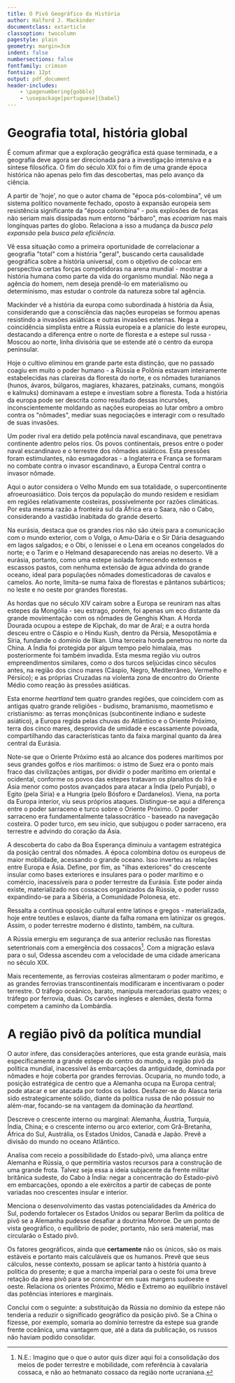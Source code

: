 ```yaml
---
title: O Pivô Geográfico da História
author: Halford J. Mackinder
documentclass: extarticle
classoption: twocolumn
pagestyle: plain
geometry: margin=3cm
indent: false
numbersections: false
fontfamily: crimson
fontsize: 12pt
output: pdf_document
header-includes:
	- \pagenumbering{gobble}
	- \usepackage[portuguese]{babel}
---
```

# Geografia total, história global

É comum afirmar que a exploração geográfica está quase terminada, e a geografia deve agora ser direcionada para a investigação intensiva e a síntese filosófica. O fim do século XIX foi o fim de uma grande época histórica não apenas pelo fim das descobertas, mas pelo avanço da ciência.

A partir de 'hoje', no que o autor chama de "época pós-colombina", vê um sistema político novamente fechado, oposto à expansão europeia sem resistência significante da "época colombina" - pois explosões de forças não seriam mais dissipadas num entorno "bárbaro", mas *ecoariam* nas mais longínquas partes do globo. Relaciona a isso a mudança da *busca pela expansão* pela *busca pela eficiência*.

Vê essa situação como a primeira oportunidade de correlacionar a geografia "total" com a história "geral", buscando certa causalidade geográfica sobre a história universal, com o objetivo de colocar em perspectiva certas forças competidoras na arena mundial - mostrar a história humana como parte da vida do organismo mundial. Não nega a agência do homem, nem deseja prendê-lo em materialismo ou determinismo, mas estudar o controle da natureza sobre tal agência.

Mackinder vê a história da europa como subordinada à história da Ásia, considerando que a consciência das nações europeias se formou apenas resistindo a invasões asiáticas e outras invasões externas. Nega a coincidência simplista entre a Rússia europeia e a planície do leste europeu, destacando a diferença entre o norte de floresta e a estepe sul russa - Moscou ao norte, linha divisória que se estende até o centro da europa peninsular.

Hoje o cultivo eliminou em grande parte esta distinção, que no passado coagiu em muito o poder humano - a Rússia e Polônia estavam inteiramente estabelecidas nas clareiras da floresta do norte, e os nômades turanianos (hunos, ávaros, búlgaros, magiares, khazares, patzinaks, cumans, mongóis e kalmuks) dominavam a estepe e investiam sobre a floresta. Toda a história da europa pode ser descrita como resultado dessas incursões, inconscientemente moldando as nações europeias ao lutar ombro a ombro contra os "nômades", mediar suas negociações e interagir com o resultado de suas invasões.

Um poder rival era detido pela potência naval escandinava, que penetrava continente adentro pelos rios. Os povos continentais, presos entre o poder naval escandinavo e o terrestre dos nômades asiáticos. Esta pressões foram estimulantes, não esmagadoras - a Inglaterra e França se formaram no combate contra o invasor escandinavo, a Europa Central contra o invasor nômade.

Aqui o autor considera o Velho Mundo em sua totalidade, o supercontinente afroeuroasiático. Dois terços da população do mundo residem e residiam em regiões relativamente costeiras, possivelmente por razões climáticas. Por esta mesma razão a fronteira sul da África era o Saara, não o Cabo, considerando a vastidão inabitada do grande deserto.

Na eurásia, destaca que os grandes rios não são úteis para a comunicação com o mundo exterior, com o Volga, o Amu-Dária e o Sir Dária desaguando em lagos salgados; e o Obi, o Ienissei e o Lena em oceanos congelados do norte; e o Tarim e o Helmand desaparecendo nas areias no deserto. Vê a eurásia, portanto, como uma estepe isolada fornecendo extensos e escassos pastos, com nenhuma extensão de água advinda do grande oceano, ideal para populações nômades domesticadoras de cavalos e camelos. Ao norte, limita-se numa faixa de florestas e pântanos subárticos; no leste e no oeste por grandes florestas.

As hordas que no século XIV caíram sobre a Europa se reuniram nas altas estepes da Mongólia - seu estrago, porém, foi apenas um eco distante da grande movimentação com os nômades de Genghis Khan. A Horda Dourada ocupou a estepe de Kipchak, do mar de Aral; e a outra horda desceu entre o Cáspio e o Hindu Kush, dentro da Pérsia, Mesopotâmia e Síria, fundande o domínio de Ilkan. Uma terceira horda penetrou no norte da China. A Índia foi protegida por algum tempo pelo himalaia, mas posteriormente foi também invadida. Esta mesma região viu outros empreendimentos similares, como o dos turcos seljúcidas cinco séculos antes, na região dos cinco mares (Cáspio, Negro, Mediterrâneo, Vermelho e Pérsico); e as próprias Cruzadas na violenta zona de encontro do Oriente Médio como reação às pressões asiáticas.

Esta enorme *heartland* tem quatro grandes regiões, que coincidem com as antigas quatro grande religiões - budismo, bramanismo, maometismo e cristianismo: as terras monçônicas (subcontinente indiano e sudeste asiático), a Europa regida pelas chuvas do Atlântico e o Oriente Próximo, terra dos cinco mares, desprovida de umidade e escassamente povoada, compartilhando das características tanto da faixa marginal quanto da área central da Eurásia.

Note-se que o Oriente Próximo está ao alcance dos poderes marítimos por seus grandes golfos e rios marítimos: o istmo de Suez era o ponto mais fraco das civilizações antigas, por dividir o poder marítimo em oriental e ocidental, conforme os povos das estepes tratavam os planaltos do Irã e Ásia menor como postos avançados para atacar a Índia (pelo Punjab), o Egito (pela Síria) e a Hungria (pelo Bósforo e Dardanelos). Viena, na porta da Europa interior, viu seus próprios ataques. Distingue-se aqui a diferença entre o poder sarraceno e turco sobre o Oriente Próximo. O poder sarraceno era fundamentalmente talassocrático - baseado na navegação costeira. O poder turco, em seu início, que subjugou o poder sarraceno, era terrestre e advindo do coração da Ásia.

A descoberta do cabo da Boa Esperança diminuiu a vantagem estratégica da posição central dos nômades. A época colombina dotou os europeus de maior mobilidade, acessando o grande oceano. Isso inverteu as relações entre Europa e Ásia. Define, por fim, as "ilhas exteriores" do crescente insular como bases exteriores e insulares para o poder marítimo e o comércio, inacessíveis para o poder terrestre da Eurásia. Este poder ainda existe, materializado nos cossacos organizados da Rússia, o poder russo expandindo-se para a Sibéria, a Comunidade Polonesa, etc.

Ressalta a contínua oposição cultural entre latinos e gregos - materializada, hoje entre teutões e eslavos, diante da falha romana em latinizar os gregos. Assim, o poder terrestre moderno é distinto, também, na cultura.

A Rússia emergiu em segurança de sua anterior reclusão nas florestas setentrionais com a emergência dos cossacos[^1]. Com a migração eslava para o sul, Odessa ascendeu com a velocidade de uma cidade americana no século XIX. 

[^1]: N.E.: Imagino que o que o autor quis dizer aqui foi a consolidação dos meios de poder terrestre e mobilidade, com referência à cavalaria cossaca, e não ao hetmanato cossaco da região norte ucraniana.

Mais recentemente, as ferrovias costeiras alimentaram o poder marítimo, e as grandes ferrovias transcontinentais modificaram e incentivaram o poder terrestre.
O tráfego oceânico, barato, manipula mercadorias quatro vezes; o tráfego por ferrovia, duas. Os carvões ingleses e alemães, desta forma competem a caminho da Lombárdia.

# A região pivô da política mundial

O autor infere, das considerações anteriores, que esta grande eurásia, mais especificamente a grande estepe do centro do mundo, a região pivô da política mundial, inacessível às embarcações da antiguidade, dominada por nômades e hoje coberta por grandes ferrovias. Ocuparia, no mundo todo, a posição estratégica de centro que a Alemanha ocupa na Europa central; pode atacar e ser atacada por todos os lados. Desfazer-se do Alasca teria sido estrategicamente sólido, diante da política russa de não possuir no além-mar, focando-se na vantagem da dominação da *heartland*. 

Descreve o crescente interno ou marginal: Alemanha, Áustria, Turquia, Índia, China; e o crescente interno ou arco exterior, com Grã-Bretanha, África do Sul, Austrália, os Estados Unidos, Canadá e Japão. Prevê a divisão do mundo no oceano Atlântico.

Analisa com receio a possibilidade do Estado-pivô, uma aliança entre Alemanha e Rússia, o que permitiria vastos recursos para a construção de uma grande frota. Talvez seja essa a ideia subjacente da frente militar britânica sudeste, do Cabo à Índia: negar a concentração do Estado-pivô em embarcações, opondo a ele exércitos a partir de cabeças de ponte variadas noo crescentes insular e interior.

Menciona o desenvolvimento das vastas potencialidades da América do Sul, podendo fortalecer os Estados Unidos ou separar Berlim da política de pivô se a Alemanha pudesse desafiar a doutrina Monroe. De um ponto de vista geográfico, o equilíbrio de poder, portanto, não será material, mas circularão o Estado pivô.

Os fatores geográficos, ainda que **certamente** não os únicos, são os mais estáveis e portanto mais calculáveis que os humanos. Prevê que seus cálculos, nesse contexto, possam se aplicar tanto à história quanto à política do presente; e que a marcha imperial para o oeste foi uma breve retação da área pivô para se concentrar em suas margens sudoeste e oeste. Relaciona os orientes Próximo, Médio e Extremo ao equilíbrio instável das potências interiores e marginais.

Conclui com o seguinte: a substituição da Rússia no domínio da estepe não tenderia a reduzir o significado geográfico da posição pivô. Se a China o fizesse, por exemplo, somaria ao domínio terrestre da estepe sua grande frente oceânica, uma vantagem que, até a data da publicação, os russos não haviam podido consolidar.